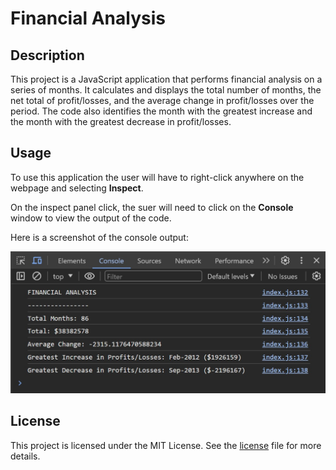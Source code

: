 # Financial Analysis

## Description
This project is a JavaScript application that performs financial analysis on a series of months. It calculates and displays the total number of months, the net total of profit/losses, and the average change in profit/losses over the period. The code also identifies the month with the greatest increase and the month with the greatest decrease in profit/losses.

## Usage
To use this application the user will have to right-click anywhere on the webpage and selecting **Inspect**.

On the inspect panel click, the suer will need to click on the **Console** window to view the output of the code.

Here is a screenshot of the console output:

![alt"console-screenshot"](./images/console-screenshot.jpg)

## License
This project is licensed under the MIT License. See the [license](./LICENSE) file for more details.